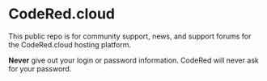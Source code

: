 CodeRed.cloud
=============

This public repo is for community support, news, and support forums for the
CodeRed.cloud hosting platform.

**Never** give out your login or password information. CodeRed will never
ask for your password.
